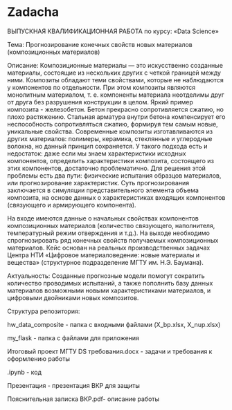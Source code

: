 # Zadacha
ВЫПУСКНАЯ КВАЛИФИКАЦИОННАЯ РАБОТА по курсу: «Data Science»

Тема: Прогнозирование конечных свойств новых материалов (композиционных материалов)

Описание: 
Композиционные материалы — это искусственно созданные материалы, состоящие из нескольких других с четкой границей между ними. Композиты обладают теми свойствами, которые не наблюдаются у компонентов по отдельности. При этом композиты являются монолитным материалом, т. е. компоненты материала неотделимы друг от друга без разрушения конструкции в целом. Яркий пример композита - железобетон. Бетон прекрасно сопротивляется сжатию, но плохо растяжению. Стальная арматура внутри бетона компенсирует его неспособность сопротивляться сжатию, формируя тем самым новые, уникальные свойства. Современные композиты изготавливаются из других материалов: полимеры, керамика, стеклянные и углеродные волокна, но данный принцип сохраняется. У такого подхода есть и недостаток: даже если мы знаем характеристики исходных компонентов, определить характеристики композита, состоящего из этих компонентов, достаточно проблематично. Для решения этой проблемы есть два пути: физические испытания образцов материалов, или прогнозирование характеристик. Суть прогнозирования заключается в симуляции представительного элемента объема композита, на основе данных о характеристиках входящих компонентов (связующего и армирующего компонента).

На входе имеются данные о начальных свойствах компонентов композиционных материалов (количество связующего, наполнителя, температурный режим отверждения и т.д.). На выходе необходимо спрогнозировать ряд конечных свойств получаемых композиционных материалов. Кейс основан на реальных производственных задачах Центра НТИ «Цифровое материаловедение: новые материалы и вещества» (структурное подразделение МГТУ им. Н.Э. Баумана).

Актуальность:
Созданные прогнозные модели помогут сократить количество проводимых испытаний, а также пополнить базу данных материалов возможными новыми характеристиками материалов, и цифровыми двойниками новых композитов.

Структура репозитория:

hw_data_composite - папка с входными файлами (X_bp.xlsx, X_nup.xlsx)

my_flask - папка с файлами для приложения

Итоговый проект МГТУ DS требования.docx - задачи и требования к оформлению работы

.ipynb - код

Презентация - презентация ВКР для защиты

Пояснительная записка ВКР.pdf- описание работы
